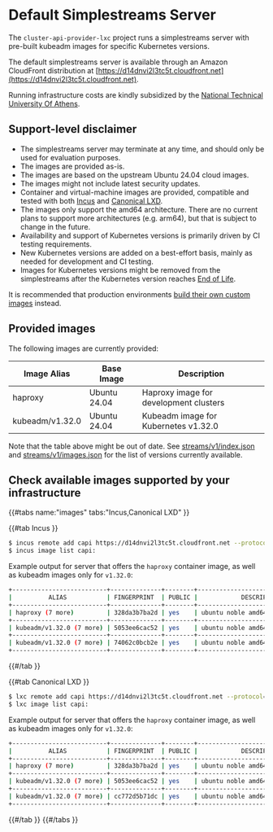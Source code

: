 # Default Simplestreams Server

The `cluster-api-provider-lxc` project runs a simplestreams server with pre-built kubeadm images for specific Kubernetes versions.

The default simplestreams server is available through an Amazon CloudFront distribution at [https://d14dnvi2l3tc5t.cloudfront.net](https://d14dnvi2l3tc5t.cloudfront.net).

Running infrastructure costs are kindly subsidized by the [National Technical University Of Athens].

## Support-level disclaimer

- The simplestreams server may terminate at any time, and should only be used for evaluation purposes.
- The images are provided as-is.
- The images are based on the upstream Ubuntu 24.04 cloud images.
- The images might not include latest security updates.
- Container and virtual-machine images are provided, compatible and tested with both [Incus] and [Canonical LXD].
- The images only support the amd64 architecture. There are no current plans to support more architectures (e.g. arm64), but that is subject to change in the future.
- Availability and support of Kubernetes versions is primarily driven by CI testing requirements.
- New Kubernetes versions are added on a best-effort basis, mainly as needed for development and CI testing.
- Images for Kubernetes versions might be removed from the simplestreams after the Kubernetes version reaches [End of Life](https://kubernetes.io/releases/patch-releases/#support-period).

It is recommended that production environments [build their own custom images](./../howto/build-base-images.md) instead.

## Provided images

The following images are currently provided:

| Image Alias | Base Image | Description |
|-|-|-|
| haproxy | Ubuntu 24.04 | Haproxy image for development clusters |
| kubeadm/v1.32.0 | Ubuntu 24.04 | Kubeadm image for Kubernetes v1.32.0 |

Note that the table above might be out of date. See [streams/v1/index.json] and [streams/v1/images.json] for the list of versions currently available.

## Check available images supported by your infrastructure

{{#tabs name:"images" tabs:"Incus,Canonical LXD" }}

{{#tab Incus }}

```bash
$ incus remote add capi https://d14dnvi2l3tc5t.cloudfront.net --protocol=simplestreams
$ incus image list capi:
```

Example output for server that offers the `haproxy` container image, as well as kubeadm images only for `v1.32.0`:

```bash
+--------------------------+--------------+--------+-----------------------------------+--------------+-----------------+-----------+----------------------+
|          ALIAS           | FINGERPRINT  | PUBLIC |            DESCRIPTION            | ARCHITECTURE |      TYPE       |   SIZE    |     UPLOAD DATE      |
+--------------------------+--------------+--------+-----------------------------------+--------------+-----------------+-----------+----------------------+
| haproxy (7 more)         | 328da3b7ba2d | yes    | ubuntu noble amd64 (202501120613) | x86_64       | CONTAINER       | 133.87MiB | 2025/01/12 02:00 EET |
+--------------------------+--------------+--------+-----------------------------------+--------------+-----------------+-----------+----------------------+
| kubeadm/v1.32.0 (7 more) | 5053ee6cac52 | yes    | ubuntu noble amd64 (202501120531) | x86_64       | CONTAINER       | 668.13MiB | 2025/01/12 02:00 EET |
+--------------------------+--------------+--------+-----------------------------------+--------------+-----------------+-----------+----------------------+
| kubeadm/v1.32.0 (7 more) | 74062c0bcb2e | yes    | ubuntu noble amd64 (202501121335) | x86_64       | VIRTUAL-MACHINE | 912.87MiB | 2025/01/12 02:00 EET |
+--------------------------+--------------+--------+-----------------------------------+--------------+-----------------+-----------+----------------------+
```

{{#/tab }}

{{#tab Canonical LXD }}

```bash
$ lxc remote add capi https://d14dnvi2l3tc5t.cloudfront.net --protocol=simplestreams
$ lxc image list capi:
```
Example output for server that offers the `haproxy` container image, as well as kubeadm images only for `v1.32.0`:

```bash
+--------------------------+--------------+--------+-----------------------------------+--------------+-----------------+------------+-------------------------------+
|          ALIAS           | FINGERPRINT  | PUBLIC |            DESCRIPTION            | ARCHITECTURE |      TYPE       |    SIZE    |          UPLOAD DATE          |
+--------------------------+--------------+--------+-----------------------------------+--------------+-----------------+------------+-------------------------------+
| haproxy (7 more)         | 328da3b7ba2d | yes    | ubuntu noble amd64 (202501120613) | x86_64       | CONTAINER       | 133.87MiB  | Jan 12, 2025 at 12:00am (UTC) |
+--------------------------+--------------+--------+-----------------------------------+--------------+-----------------+------------+-------------------------------+
| kubeadm/v1.32.0 (7 more) | 5053ee6cac52 | yes    | ubuntu noble amd64 (202501120531) | x86_64       | CONTAINER       | 668.13MiB  | Jan 12, 2025 at 12:00am (UTC) |
+--------------------------+--------------+--------+-----------------------------------+--------------+-----------------+------------+-------------------------------+
| kubeadm/v1.32.0 (7 more) | cc772d5b71dc | yes    | ubuntu noble amd64 (202501081536) | x86_64       | VIRTUAL-MACHINE | 1118.44MiB | Jan 8, 2025 at 12:00am (UTC)  |
+--------------------------+--------------+--------+-----------------------------------+--------------+-----------------+------------+-------------------------------+
```

{{#/tab }}
{{#/tabs }}

<!-- links -->
[National Technical University Of Athens]: https://ntua.gr/en
[Incus]: https://linuxcontainers.org/incus/docs/main/
[Canonical LXD]: https://canonical-lxd.readthedocs-hosted.com/en/
[streams/v1/index.json]: https://d14dnvi2l3tc5t.cloudfront.net/streams/v1/index.json
[streams/v1/images.json]: https://d14dnvi2l3tc5t.cloudfront.net/streams/v1/images.json

